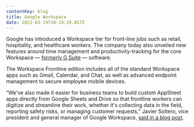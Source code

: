 ```yaml
---
contentKey: blog
title: Google Workspace
date: 2021-03-19T10:19:29.857Z
---
```

<!--StartFragment-->

Google has introduced a Workspace tier for front-line jobs such as retail, hospitality, and healthcare workers. The company today also unveiled new features around time management and productivity-tracking for the core Workspace — [formerly G Suite](https://www.computerworld.com/article/3584835/g-suite-is-now-workspace-as-google-adds-pricing-tier-feature-updates.html) — software.

The Workspace Frontline edition includes all of the standard Workspace apps such as Gmail, Calendar, and Chat, as well as advanced endpoint management to secure employee mobile devices.

“We've also made it easier for business teams to build custom AppSheet apps directly from Google Sheets and Drive so that frontline workers can digitize and streamline their work, whether it's collecting data in the field, reporting safety risks, or managing customer requests,” Javier Soltero, vice president and general manager of Google Workspace, [said in a blog post](https://cloud.google.com/blog/products/workspace/the-future-of-work-with-google-workspace).

<!--EndFragment-->